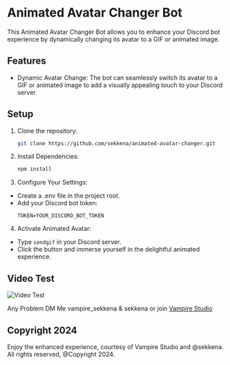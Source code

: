 # Animated Avatar Changer Bot
This Animated Avatar Changer Bot allows you to enhance your Discord bot experience by dynamically changing its avatar to a GIF or animated image.

## Features
- Dynamic Avatar Change: The bot can seamlessly switch its avatar to a GIF or animated image to add a visually appealing touch to your Discord server.


## Setup

1. Clone the repository:
   ```bash
   git clone https://github.com/sekkena/animated-avatar-changer.git

2. Install Dependencies:
    ```bash
    npm install 

3. Configure Your Settings:
- Create a .env file in the project root.
- Add your Discord bot token:
    ```env
    TOKEN=YOUR_DISCORD_BOT_TOKEN

4. Activate Animated Avatar:
- Type `sendgif` in your Discord server.
- Click the button and immerse yourself in the delightful animated experience.

## Video Test
![Video Test](https://cdn.discordapp.com/attachments/1197829880340037673/1209342736399077386/test___Builder_Bot_-_Discord_2024-02-20_05-31-42.gif?ex=65e69330&is=65d41e30&hm=d90da5ae2978887e787634152b7d839b0d53ca56136192ed9a3e515a395e7a4e&)

Any Problem DM Me vampire_sekkena & sekkena or join [Vampire Studio](https://discord.gg/vms)
## Copyright 2024
 Enjoy the enhanced experience, courtesy of Vampire Studio and @sekkena. All rights reserved, @Copyright 2024.
